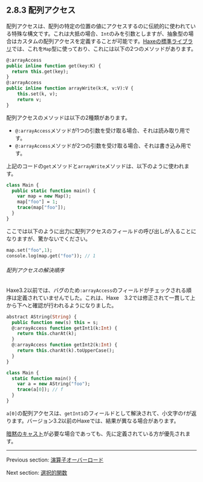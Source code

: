 ## 2.8.3 配列アクセス

配列アクセスは、配列の特定の位置の値にアクセスするのに伝統的に使われている特殊な構文です。これは大抵の場合、`Int`のみを引数としますが、抽象型の場合はカスタムの配列アクセスを定義することが可能です。[Haxeの標準ライブラリ](std.md)では、これを`Map`型に使っており、これには以下の2つのメソッドがあります。

```haxe
@:arrayAccess
public inline function get(key:K) {
  return this.get(key);
}
@:arrayAccess
public inline function arrayWrite(k:K, v:V):V {
	this.set(k, v);
	return v;
}
```

配列アクセスのメソッドは以下の2種類があります。

* `@:arrayAccess`メソッドが1つの引数を受け取る場合、それは読み取り用です。
* `@:arrayAccess`メソッドが2つの引数を受け取る場合、それは書き込み用です。

上記のコードの`get`メソッドと`arrayWrite`メソッドは、以下のように使われます。

```haxe
class Main {
  public static function main() {
    var map = new Map();
    map["foo"] = 1;
    trace(map["foo"]);
  }
}
```

ここでは以下のように出力に配列アクセスのフィールドの呼び出しが入ることになりますが、驚かないでください。

```haxe
map.set("foo",1);
console.log(map.get("foo")); // 1
```

###### 配列アクセスの解決順序

Haxe3.2以前では、バグのため`:arrayAccess`のフィールドがチェックされる順序は定義されていませんでした。これは、Haxe　3.2では修正されて一貫して上から下へと確認が行われるようになりました。

```haxe
abstract AString(String) {
  public function new(s) this = s;
  @:arrayAccess function getInt1(k:Int) {
    return this.charAt(k);
  }
  @:arrayAccess function getInt2(k:Int) {
    return this.charAt(k).toUpperCase();
  }
}

class Main {
  static function main() {
    var a = new AString("foo");
    trace(a[0]); // f
  }
}
```

`a[0]`の配列アクセスは、`getInt1`のフィールドとして解決されて、小文字の`f`が返ります。バージョン3.2以前のHaxeでは、結果が異なる場合があります。

[暗黙のキャスト](types-abstract-implicit-casts.md)が必要な場合であっても、先に定義されている方が優先されます。

---

Previous section: [演算子オーバーロード](types-abstract-operator-overloading.md)

Next section: [選択的関数](types-abstract-selective-functions.md)